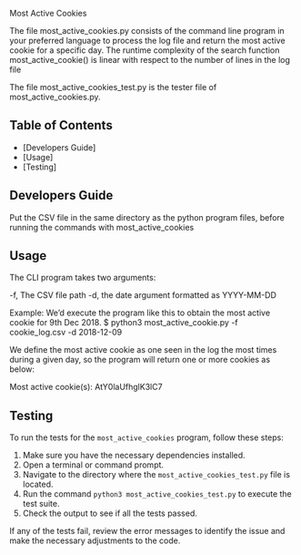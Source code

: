 Most Active Cookies

The file most_active_cookies.py consists of the command line program in your preferred language to process the log file and return the most active cookie for a specific day. The runtime complexity of the search function most_active_cookie() is linear with respect to the number of lines in the log file

The file most_active_cookies_test.py is the tester file of most_active_cookies.py. 


## Table of Contents

- [Developers Guide]
- [Usage]
- [Testing]

## Developers Guide

Put the CSV file in the same directory as the python program files, before running the commands with most_active_cookies

## Usage

The CLI program takes two arguments:

-f, The CSV file path
-d, the date argument formatted as YYYY-MM-DD


Example:
We’d execute the program like this to obtain the most active cookie for 9th Dec 2018.
$ python3 most_active_cookie.py -f cookie_log.csv -d 2018-12-09

We define the most active cookie as one seen in the log the most times during a given day,
so the program will return one or more cookies as below:

Most active cookie(s):
AtY0laUfhglK3lC7

## Testing 

To run the tests for the `most_active_cookies` program, follow these steps:

1. Make sure you have the necessary dependencies installed.
2. Open a terminal or command prompt.
3. Navigate to the directory where the `most_active_cookies_test.py` file is located.
4. Run the command `python3 most_active_cookies_test.py` to execute the test suite.
5. Check the output to see if all the tests passed.

If any of the tests fail, review the error messages to identify the issue and make the necessary adjustments to the code.
